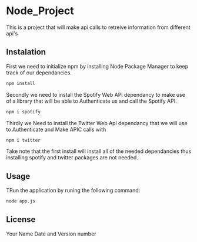 # Node_Project
This is a  project that will make api calls to retreive information from different api's

## Instalation 
First we need to initialize npm by installing Node Package Manager to keep track of our dependancies.

```bash
npm install
```

Secondly we need to install the Spotify Web APi dependancy to make use of a library that will be able to Authenticate us and call the Spotify API.

```bash
npm i spotify 
```

Thirdly we Need to install the Twitter Web Api dependancy that we will use to Authenticate and Make APIC calls with

```bash
npm i twitter
```

Take note that the first install will install all of the needed dependancies thus installing spotify and twitter packages are not needed.

## Usage
TRun the application by runing the following command:
```bash
node app.js
```

## License
Your Name Date and Version number 
